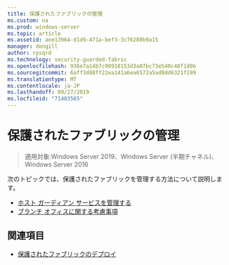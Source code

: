 ```yaml
---
title: 保護されたファブリックの管理
ms.custom: na
ms.prod: windows-server
ms.topic: article
ms.assetid: aee13964-d1d9-471a-bef3-3c76280b9a15
manager: dongill
author: rpsqrd
ms.technology: security-guarded-fabric
ms.openlocfilehash: 936e7a14b7c99918153d3a07bc73e540c48f1d0b
ms.sourcegitcommit: 6aff3d88ff22ea141a6ea6572a5ad8dd6321f199
ms.translationtype: MT
ms.contentlocale: ja-JP
ms.lasthandoff: 09/27/2019
ms.locfileid: "71403565"
---
```

# <a name="managing-a-guarded-fabric"></a>保護されたファブリックの管理

> 適用対象:Windows Server 2019、Windows Server (半期チャネル)、Windows Server 2016

次のトピックでは、保護されたファブリックを管理する方法について説明します。

- [ホスト ガーディアン サービスを管理する](guarded-fabric-manage-hgs.md)
- [ブランチ オフィスに関する考慮事項](guarded-fabric-manage-branch-office.md)

## <a name="see-also"></a>関連項目

- [保護されたファブリックのデプロイ](guarded-fabric-deploying-hgs-overview.md)